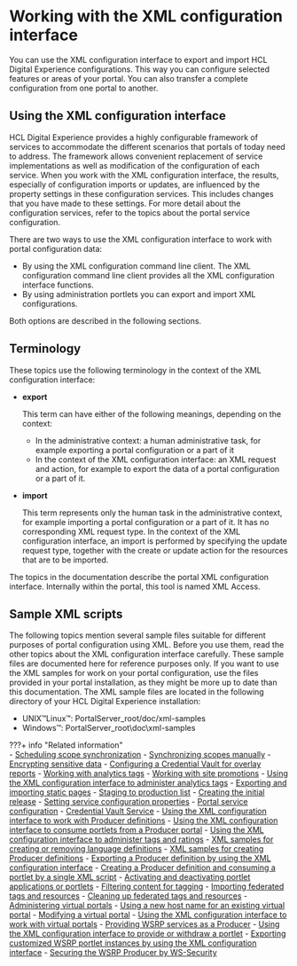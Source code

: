 # Working with the XML configuration interface

You can use the XML configuration interface to export and import HCL Digital Experience configurations. This way you can configure selected features or areas of your portal. You can also transfer a complete configuration from one portal to another.

## Using the XML configuration interface

HCL Digital Experience provides a highly configurable framework of services to accommodate the different scenarios that portals of today need to address. The framework allows convenient replacement of service implementations as well as modification of the configuration of each service. When you work with the XML configuration interface, the results, especially of configuration imports or updates, are influenced by the property settings in these configuration services. This includes changes that you have made to these settings. For more detail about the configuration services, refer to the topics about the portal service configuration.

There are two ways to use the XML configuration interface to work with portal configuration data:

-   By using the XML configuration command line client. The XML configuration command line client provides all the XML configuration interface functions.
-   By using administration portlets you can export and import XML configurations.

Both options are described in the following sections.

## Terminology

These topics use the following terminology in the context of the XML configuration interface:

-   **export**

    This term can have either of the following meanings, depending on the context:

    -   In the administrative context: a human administrative task, for example exporting a portal configuration or a part of it
    -   In the context of the XML configuration interface: an XML request and action, for example to export the data of a portal configuration or a part of it.
-   **import**

    This term represents only the human task in the administrative context, for example importing a portal configuration or a part of it. It has no corresponding XML request type. In the context of the XML configuration interface, an import is performed by specifying the update request type, together with the create or update action for the resources that are to be imported.


The topics in the documentation describe the portal XML configuration interface. Internally within the portal, this tool is named XML Access.

## Sample XML scripts

The following topics mention several sample files suitable for different purposes of portal configuration using XML. Before you use them, read the other topics about the XML configuration interface carefully. These sample files are documented here for reference purposes only. If you want to use the XML samples for work on your portal configuration, use the files provided in your portal installation, as they might be more up to date than this documentation. The XML sample files are located in the following directory of your HCL Digital Experience installation:

-   UNIX™Linux™: PortalServer_root/doc/xml-samples
-   Windows™: PortalServer_root\doc\xml-samples

???+ info "Related information"  
    -   [Scheduling scope synchronization](../../../../../manage_content/wcm_authoring/authoring_portlet/content_management_artifacts/tagrate_managing/syn_scope/wcm_tagrate_syncscope_sched.md)
    -   [Synchronizing scopes manually](../../../../../manage_content/wcm_authoring/authoring_portlet/content_management_artifacts/tagrate_managing/syn_scope/wcm_tagrate_syncscope_manual.md)
    -   [Encrypting sensitive data](../../../../../build_sites/search/planning_portal_search/security_considerations/srtencrpsnstdt.md)
    -   [Configuring a Credential Vault for overlay reports](../../../../../deployment/manage/monitoring/analyze_portal_usage/user_behavior_by_asa/displaying_overlay_analytics_reports/sa_asa_overlay_cfg_crd_vlt.md)
    -   [Working with analytics tags](../../../../../deployment/manage/monitoring/analyze_portal_usage/user_behavior_by_asa/analytics_tags_site_promo/analytics_tags/sa_asa_anal_tags_work.md)
    -   [Working with site promotions](../../../../../deployment/manage/monitoring/analyze_portal_usage/user_behavior_by_asa/analytics_tags_site_promo/site_promo/sa_asa_site_prom_ui.md)
    -   [Using the XML configuration interface to administer analytics tags](../../../../../deployment/manage/monitoring/analyze_portal_usage/user_behavior_by_asa/analytics_tags_site_promo/sa_asa_anal_xml.md)
    -   [Exporting and importing static pages](../../../../../build_sites/create_sites/building_website/static_content/including_static_content_pages/export_import_static_page/index.md)
    -   [Staging to production list](../../../../../deployment/manage/staging_to_production/overview_of_staging_to_prod/dep_stage_check.md)
    -   [Creating the initial release](../../../../../deployment/manage/staging_to_production/creating_deploying_initial_release/dep_cir.md)
    -   [Setting service configuration properties](../../../../../deployment/manage/config_portal_behavior/service_config_properties/index.md)
    -   [Portal service configuration](../../../../../deployment/manage/config_portal_behavior/service_config_properties/portal_svc_cfg/index.md)
    -   [Credential Vault Service](../../../../../deployment/manage/config_portal_behavior/service_config_properties/portal_svc_cfg/security_svc/srvcfgref_cred_vault.md)
    -   [Using the XML configuration interface to work with Producer definitions](../../../wsrp/portal_wsrp_consumer/working_with_producer_def/using_xml_cfg_work_with_prod_def/index.md)
    -   [Using the XML configuration interface to consume portlets from a Producer portal](../../../../portlets_development/usage/wsrp/portal_wsrp_consumer/consuming_portlets_consumer_portal/using_xml_cfg/index.md)
    -   [Using the XML configuration interface to administer tags and ratings](../../../../../build_sites/tagging_rating/tag_rate_xml.md)
    -   [XML samples for creating or removing language definitions](../../../portal_admin_tools/language_support/supporting_new_language/adxmlsmp_lang.md)
    -   [XML samples for creating Producer definitions](../../../wsrp/portal_wsrp_consumer/working_with_producer_def/using_xml_cfg_work_with_prod_def/using_xml_cfg_create_prod_def/wsrpr_cons_crtprd_samp1.md)
    -   [Exporting a Producer definition by using the XML configuration interface](../../../wsrp/portal_wsrp_consumer/working_with_producer_def/using_xml_cfg_work_with_prod_def/wsrpt_cons_expprd_xml.md)
    -   [Creating a Producer definition and consuming a portlet by a single XML script](.././../../wsrp/portal_wsrp_consumer/consuming_portlets_consumer_portal/using_xml_cfg/wsrpt_cons_singl_xml.md)
    -   [Activating and deactivating portlet applications or portlets](../../../../portlets_development/mng_portlets_apps_widgets/portletapps_activate.md)
    -   [Filtering content for tagging](../../../../../build_sites/tagging_rating/howto_tagging_rating/tag_rate_adm_filtr_cont.md)
    -   [Importing federated tags and resources](../../../../../build_sites/tagging_rating/tag_rate_federation/fed_admin/tag_fed_admin_import.md)
    -   [Cleaning up federated tags and resources](../../../../../build_sites/tagging_rating/tag_rate_federation/fed_admin/tag_fed_admin_cleanup.md)
    -   [Administering virtual portals](../../../../../build_sites/virtual_portal/adm_vp_task/index.md)
    -   [Using a new host name for an existing virtual portal](../../../../../build_sites/virtual_portal/vp_reference/vp_limitations/advpref_limits_new_hostname.md)
    -   [Modifying a virtual portal](../../../../../build_sites/virtual_portal/adm_vp_task/vp_adm_task/advp_tsk_modify.md)
    -   [Using the XML configuration interface to work with virtual portals](../../../../../build_sites/virtual_portal/vp_reference/vp_command_ref/advp_xml.md)
    -   [Providing WSRP services as a Producer](../../../wsrp/portal_wsrp_producer/providing_wsrp_services_as_producer/index.md)
    -   [Using the XML configuration interface to provide or withdraw a portlet](../../../wsrp/portal_wsrp_producer/providing_wsrp_services_as_producer/wsrpt_prod_prvd_by_xml.md)
    -   [Exporting customized WSRP portlet instances by using the XML configuration interface](../../../wsrp/portal_wsrp_producer/wsrpr_prod_xmlxp_custplt.md)
    -   [Securing the WSRP Producer by WS-Security](../../../wsrp/portal_wsrp_producer/securing_wsrp_prod_portal/cfg_security_producer_portal/wsrpt_prod_sec_ws_wss.md)


